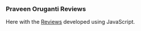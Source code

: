 ### Praveen Oruganti Reviews

Here with the [Reviews](https://praveenoruganti.github.io/praveenoruganti-js/0_Projects/praveenoruganti-reviews) developed using JavaScript.